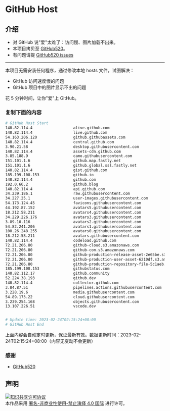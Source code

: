 # GitHub Host
## 介绍
- 对 GitHub 说"爱"太难了：访问慢、图片加载不出来。
- 本项目拷贝至 [GitHub520](https://github.com/521xueweihan/GitHub520)。
- 有问题请提 [GitHub520 issues](https://github.com/521xueweihan/GitHub520/issues/new)

---

本项目无需安装任何程序，通过修改本地 hosts 文件，试图解决：
- GitHub 访问速度慢的问题
- GitHub 项目中的图片显示不出的问题

花 5 分钟时间，让你"爱"上 GitHub。

### 复制下面的内容
```bash
# GitHub Host Start
140.82.114.4                  alive.github.com
140.82.114.4                  live.github.com
54.163.206.120                github.githubassets.com
140.82.114.4                  central.github.com
3.90.21.58                    desktop.githubusercontent.com
140.82.114.4                  assets-cdn.github.com
3.85.188.9                    camo.githubusercontent.com
151.101.1.6                   github.map.fastly.net
151.101.1.6                   github.global.ssl.fastly.net
140.82.114.4                  gist.github.com
185.199.108.153               github.io
140.82.114.4                  github.com
192.0.66.2                    github.blog
140.82.114.4                  api.github.com
34.239.186.1                  raw.githubusercontent.com
34.227.25.1                   user-images.githubusercontent.com
54.173.124.45                 favicons.githubusercontent.com
44.192.87.152                 avatars5.githubusercontent.com
18.212.58.211                 avatars4.githubusercontent.com
34.229.226.176                avatars3.githubusercontent.com
3.89.10.116                   avatars2.githubusercontent.com
54.82.241.206                 avatars1.githubusercontent.com
100.26.248.255                avatars0.githubusercontent.com
18.212.58.211                 avatars.githubusercontent.com
140.82.114.4                  codeload.github.com
72.21.206.80                  github-cloud.s3.amazonaws.com
72.21.206.80                  github-com.s3.amazonaws.com
72.21.206.80                  github-production-release-asset-2e65be.s3.amazonaws.com
72.21.206.80                  github-production-user-asset-6210df.s3.amazonaws.com
72.21.206.80                  github-production-repository-file-5c1aeb.s3.amazonaws.com
185.199.108.153               githubstatus.com
140.82.112.17                 github.community
52.224.38.193                 github.dev
140.82.114.4                  collector.github.com
3.84.87.51                    pipelines.actions.githubusercontent.com
3.228.19.6                    media.githubusercontent.com
54.89.173.22                  cloud.githubusercontent.com
3.239.254.168                 objects.githubusercontent.com
13.107.226.51                 vscode.dev


# Update time: 2023-02-24T02:15:24+08:00
# GitHub Host End

```
上面内容会自动定时更新，保证最新有效。数据更新时间：2023-02-24T02:15:24+08:00（内容无变动不会更新）

### 感谢

- [GitHub520](https://github.com/521xueweihan/GitHub520)

## 声明
<a rel="license" href="https://creativecommons.org/licenses/by-nc-nd/4.0/deed.zh"><img alt="知识共享许可协议" style="border-width: 0" src="https://licensebuttons.net/l/by-nc-nd/4.0/88x31.png"></a><br>本作品采用 <a rel="license" href="https://creativecommons.org/licenses/by-nc-nd/4.0/deed.zh">署名-非商业性使用-禁止演绎 4.0 国际</a> 进行许可。